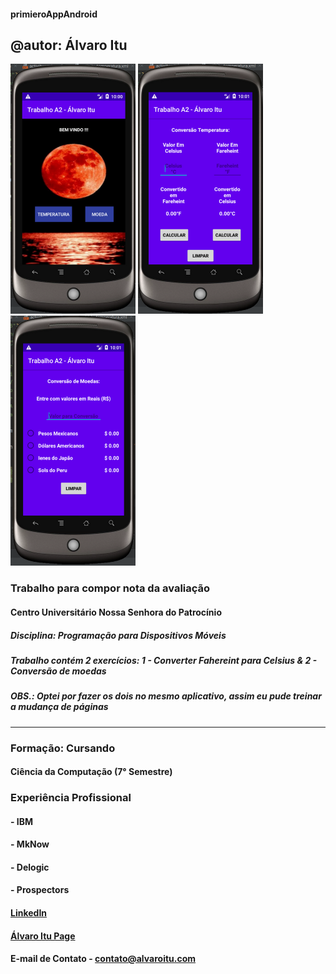 #### primieroAppAndroid
## @autor: Álvaro Itu

<img src="https://github.com/alvaroitu/primeiroAppAndroid/blob/master/imagens/1_appTelaPrincipal.PNG" width="200">               <img src="https://github.com/alvaroitu/primeiroAppAndroid/blob/master/imagens/2_appTelaTemperatura.PNG" width="200">                  <img src="https://github.com/alvaroitu/primeiroAppAndroid/blob/master/imagens/3_appTelaMoeda.PNG" width="200">

### Trabalho para compor nota da avaliação
#### Centro Universitário Nossa Senhora do Patrocínio
##### Disciplina: Programação para Dispositivos Móveis
##### Trabalho contém 2 exercícios: 1 - Converter Fahereint para Celsius & 2 - Conversão de moedas
##### OBS.: Optei por fazer os dois no mesmo aplicativo, assim eu pude treinar a mudança de páginas

****************************************************************************************************

### Formação: Cursando
#### Ciência da Computação (7° Semestre)

### Experiência Profissional
#### - IBM
#### - MkNow
#### - Delogic
#### - Prospectors

#### [LinkedIn](https://www.linkedin.com/in/alvaro-augusto-pereira)

#### [Álvaro Itu Page](https://alvaroitu.github.io/)

#### E-mail de Contato - contato@alvaroitu.com





